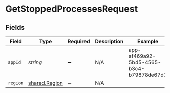 # GetStoppedProcessesRequest


## Fields

| Field                                          | Type                                           | Required                                       | Description                                    | Example                                        |
| ---------------------------------------------- | ---------------------------------------------- | ---------------------------------------------- | ---------------------------------------------- | ---------------------------------------------- |
| `appId`                                        | *string*                                       | :heavy_minus_sign:                             | N/A                                            | app-af469a92-5b45-4565-b3c4-b79878de67d2       |
| `region`                                       | [shared.Region](../../models/shared/region.md) | :heavy_minus_sign:                             | N/A                                            |                                                |